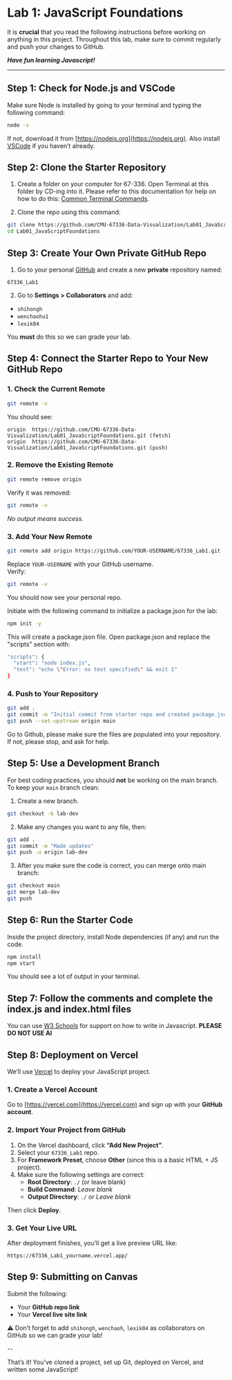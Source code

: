 # Lab 1: JavaScript Foundations

It is **crucial** that you read the following instructions before working on anything in this project.
Throughout this lab, make sure to commit regularly and push your changes to GitHub.

***Have fun learning Javascript!***

---


## Step 1: Check for Node.js and VSCode

Make sure Node is installed by going to your terminal and typing the following command:

```bash
node -v
```

If not, download it from [https://nodejs.org](https://nodejs.org). Also install [VSCode](https://code.visualstudio.com/) if you haven’t already.

## Step 2: Clone the Starter Repository

1. Create a folder on your computer for 67-336. Open Terminal at this folder by CD-ing into it. Please refer to this documentation for help on how to do this: [Common Terminal Commands](https://gist.github.com/bradtraversy/cc180de0edee05075a6139e42d5f28ce). 

2. Clone the repo using this command:

```bash 
git clone https://github.com/CMU-67336-Data-Visualization/Lab01_JavaScriptFoundations.git
cd Lab01_JavaScriptFoundations
```

## Step 3: Create Your Own Private GitHub Repo

1. Go to your personal [GitHub](https://github.com) and create a new **private** repository named:

```
67336_Lab1
```

2. Go to **Settings > Collaborators** and add:

- `shihongh`
- `wenchaohu1`
- `lexik04`

You **must** do this so we can grade your lab.

## Step 4: Connect the Starter Repo to Your New GitHub Repo

### 1. Check the Current Remote

```bash
git remote -v
```

You should see:

```
origin  https://github.com/CMU-67336-Data-Visualization/Lab01_JavaScriptFoundations.git (fetch)
origin  https://github.com/CMU-67336-Data-Visualization/Lab01_JavaScriptFoundations.git (push)
```

### 2. Remove the Existing Remote

```bash
git remote remove origin
```

Verify it was removed:

```bash
git remote -v
```

_No output means success._

### 3. Add Your New Remote

```bash
git remote add origin https://github.com/YOUR-USERNAME/67336_Lab1.git
```

Replace `YOUR-USERNAME` with your GitHub username.  
Verify:

```bash
git remote -v
```

You should now see your personal repo. 

Initiate with the following command to initialize a package.json for the lab:

```bash
npm init -y
```

This will create a package.json file. Open package.json and replace the "scripts" section with:

```bash
"scripts": {
  "start": "node index.js",
  "test": "echo \"Error: no test specified\" && exit 1"
}
```

### 4. Push to Your Repository

```bash
git add .
git commit -m "Initial commit from starter repo and created package.json"
git push --set-upstream origin main
```
Go to Github, please make sure the files are populated into your repository. If not, please stop, and ask for help. 


## Step 5: Use a Development Branch

For best coding practices, you should **not** be working on the main branch. To keep your `main` branch clean:

1. Create a new branch.
```bash
git checkout -b lab-dev
```

2. Make any changes you want to any file, then:

```bash
git add .
git commit -m "Made updates"
git push -u origin lab-dev
```

3. After you make sure the code is correct, you can merge onto main branch: 

```bash
git checkout main
git merge lab-dev
git push
``` 

## Step 6: Run the Starter Code

Inside the project directory, install Node dependencies (if any) and run the code.

```bash
npm install
npm start
```

You should see a lot of output in your terminal. 

## Step 7: Follow the comments and complete the index.js and index.html files 

You can use [W3 Schools](https://www.w3schools.com/js/) for support on how to write in Javascript. **PLEASE DO NOT USE AI**

## Step 8: Deployment on Vercel

We’ll use [Vercel](https://vercel.com) to deploy your JavaScript project.

### 1. Create a Vercel Account

Go to [https://vercel.com](https://vercel.com) and sign up with your **GitHub account**.

### 2. Import Your Project from GitHub

1. On the Vercel dashboard, click **“Add New Project”**.
2. Select your `67336_Lab1` repo.
3. For **Framework Preset**, choose **Other** (since this is a basic HTML + JS project).
4. Make sure the following settings are correct:
   - **Root Directory**: `./` (or leave blank)
   - **Build Command**: _Leave blank_
   - **Output Directory**: `./` or _Leave blank_

Then click **Deploy**.

### 3. Get Your Live URL

After deployment finishes, you’ll get a live preview URL like:

```
https://67336_Lab1_yourname.vercel.app/
```

## Step 9: Submitting on Canvas

Submit the following:

- Your **GitHub repo link**
- Your **Vercel live site link**

⚠️ Don’t forget to add `shihongh`, `wenchaoh`, `lexik04` as collaborators on GitHub so we can grade your lab!

-- 

That’s it! You’ve cloned a project, set up Git, deployed on Vercel, and written some JavaScript!
